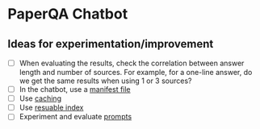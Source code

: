 # PaperQA Chatbot

## Ideas for experimentation/improvement
- [ ] When evaluating the results, check the correlation between answer length and number of sources. For example, for a one-line answer, do we get the same results when using 1 or 3 sources?
- [ ] In the chatbot, use a [manifest file](https://futurehouse.gitbook.io/futurehouse-cookbook/paperqa#manifest-files)
- [ ] Use [caching](https://futurehouse.gitbook.io/futurehouse-cookbook/paperqa#using-external-db-vector-db-and-caching)
- [ ] Use [resuable index](https://futurehouse.gitbook.io/futurehouse-cookbook/paperqa#reusing-index)
- [ ] Experiment and evaluate [prompts](https://futurehouse.gitbook.io/futurehouse-cookbook/paperqa#customizing-prompts)